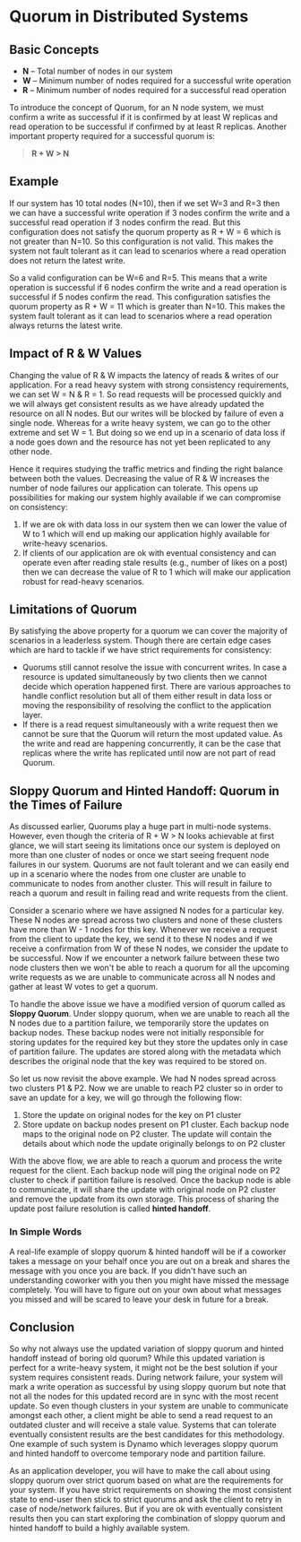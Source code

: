 # Quorum in Distributed Systems

## Basic Concepts

- **N** – Total number of nodes in our system
- **W** – Minimum number of nodes required for a successful write operation
- **R** – Minimum number of nodes required for a successful read operation

To introduce the concept of Quorum, for an N node system, we must confirm a write as successful if it is confirmed by at least W replicas and read operation to be successful if confirmed by at least R replicas. Another important property required for a successful quorum is:

> **R + W > N**

## Example

If our system has 10 total nodes (N=10), then if we set W=3 and R=3 then we can have a successful write operation if 3 nodes confirm the write and a successful read operation if 3 nodes confirm the read. But this configuration does not satisfy the quorum property as R + W = 6 which is not greater than N=10. So this configuration is not valid. This makes the system not fault tolerant as it can lead to scenarios where a read operation does not return the latest write.

So a valid configuration can be W=6 and R=5. This means that a write operation is successful if 6 nodes confirm the write and a read operation is successful if 5 nodes confirm the read. This configuration satisfies the quorum property as R + W = 11 which is greater than N=10. This makes the system fault tolerant as it can lead to scenarios where a read operation always returns the latest write.

## Impact of R & W Values

Changing the value of R & W impacts the latency of reads & writes of our application. For a read heavy system with strong consistency requirements, we can set W = N & R = 1. So read requests will be processed quickly and we will always get consistent results as we have already updated the resource on all N nodes. But our writes will be blocked by failure of even a single node. Whereas for a write heavy system, we can go to the other extreme and set W = 1. But doing so we end up in a scenario of data loss if a node goes down and the resource has not yet been replicated to any other node.

Hence it requires studying the traffic metrics and finding the right balance between both the values. Decreasing the value of R & W increases the number of node failures our application can tolerate. This opens up possibilities for making our system highly available if we can compromise on consistency:

1. If we are ok with data loss in our system then we can lower the value of W to 1 which will end up making our application highly available for write-heavy scenarios.
2. If clients of our application are ok with eventual consistency and can operate even after reading stale results (e.g., number of likes on a post) then we can decrease the value of R to 1 which will make our application robust for read-heavy scenarios.

## Limitations of Quorum

By satisfying the above property for a quorum we can cover the majority of scenarios in a leaderless system. Though there are certain edge cases which are hard to tackle if we have strict requirements for consistency:

- Quorums still cannot resolve the issue with concurrent writes. In case a resource is updated simultaneously by two clients then we cannot decide which operation happened first. There are various approaches to handle conflict resolution but all of them either result in data loss or moving the responsibility of resolving the conflict to the application layer.
- If there is a read request simultaneously with a write request then we cannot be sure that the Quorum will return the most updated value. As the write and read are happening concurrently, it can be the case that replicas where the write has replicated until now are not part of read Quorum.

## Sloppy Quorum and Hinted Handoff: Quorum in the Times of Failure

As discussed earlier, Quorums play a huge part in multi-node systems. However, even though the criteria of R + W > N looks achievable at first glance, we will start seeing its limitations once our system is deployed on more than one cluster of nodes or once we start seeing frequent node failures in our system. Quorums are not fault tolerant and we can easily end up in a scenario where the nodes from one cluster are unable to communicate to nodes from another cluster. This will result in failure to reach a quorum and result in failing read and write requests from the client.

Consider a scenario where we have assigned N nodes for a particular key. These N nodes are spread across two clusters and none of these clusters have more than W - 1 nodes for this key. Whenever we receive a request from the client to update the key, we send it to these N nodes and if we receive a confirmation from W of these N nodes, we consider the update to be successful. Now if we encounter a network failure between these two node clusters then we won't be able to reach a quorum for all the upcoming write requests as we are unable to communicate across all N nodes and gather at least W votes to get a quorum.

To handle the above issue we have a modified version of quorum called as **Sloppy Quorum**. Under sloppy quorum, when we are unable to reach all the N nodes due to a partition failure, we temporarily store the updates on backup nodes. These backup nodes were not initially responsible for storing updates for the required key but they store the updates only in case of partition failure. The updates are stored along with the metadata which describes the original node that the key was required to be stored on.

So let us now revisit the above example. We had N nodes spread across two clusters P1 & P2. Now we are unable to reach P2 cluster so in order to save an update for a key, we will go through the following flow:

1. Store the update on original nodes for the key on P1 cluster
2. Store update on backup nodes present on P1 cluster. Each backup node maps to the original node on P2 cluster. The update will contain the details about which node the update originally belongs to on P2 cluster

With the above flow, we are able to reach a quorum and process the write request for the client. Each backup node will ping the original node on P2 cluster to check if partition failure is resolved. Once the backup node is able to communicate, it will share the update with original node on P2 cluster and remove the update from its own storage. This process of sharing the update post failure resolution is called **hinted handoff**.

### In Simple Words

A real-life example of sloppy quorum & hinted handoff will be if a coworker takes a message on your behalf once you are out on a break and shares the message with you once you are back. If you didn't have such an understanding coworker with you then you might have missed the message completely. You will have to figure out on your own about what messages you missed and will be scared to leave your desk in future for a break.

## Conclusion

So why not always use the updated variation of sloppy quorum and hinted handoff instead of boring old quorum? While this updated variation is perfect for a write-heavy system, it might not be the best solution if your system requires consistent reads. During network failure, your system will mark a write operation as successful by using sloppy quorum but note that not all the nodes for this updated record are in sync with the most recent update. So even though clusters in your system are unable to communicate amongst each other, a client might be able to send a read request to an outdated cluster and will receive a stale value. Systems that can tolerate eventually consistent results are the best candidates for this methodology. One example of such system is Dynamo which leverages sloppy quorum and hinted handoff to overcome temporary node and partition failure.

As an application developer, you will have to make the call about using sloppy quorum over strict quorum based on what are the requirements for your system. If you have strict requirements on showing the most consistent state to end-user then stick to strict quorums and ask the client to retry in case of node/network failures. But if you are ok with eventually consistent results then you can start exploring the combination of sloppy quorum and hinted handoff to build a highly available system.

